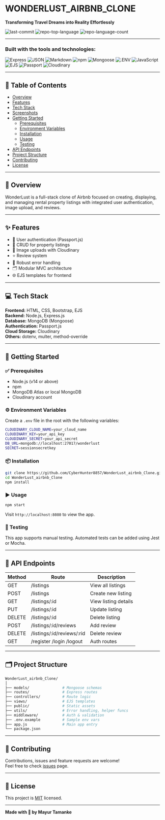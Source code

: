 # WONDERLUST_AIRBNB_CLONE

**Transforming Travel Dreams into Reality Effortlessly**

![last-commit](https://img.shields.io/github/last-commit/CyberHunter8857/WonderLust_airbnb_Clone?style=flat&logo=git&logoColor=white&color=0080ff)
![repo-top-language](https://img.shields.io/github/languages/top/CyberHunter8857/WonderLust_airbnb_Clone?style=flat&color=0080ff)
![repo-language-count](https://img.shields.io/github/languages/count/CyberHunter8857/WonderLust_airbnb_Clone?style=flat&color=0080ff)

---

### Built with the tools and technologies:

![Express](https://img.shields.io/badge/Express-000000.svg?style=flat&logo=Express&logoColor=white)
![JSON](https://img.shields.io/badge/JSON-000000.svg?style=flat&logo=JSON&logoColor=white)
![Markdown](https://img.shields.io/badge/Markdown-000000.svg?style=flat&logo=Markdown&logoColor=white)
![npm](https://img.shields.io/badge/npm-CB3837.svg?style=flat&logo=npm&logoColor=white)
![Mongoose](https://img.shields.io/badge/Mongoose-F04D35.svg?style=flat&logo=Mongoose&logoColor=white)
![.ENV](https://img.shields.io/badge/.ENV-ECD53F.svg?style=flat&logo=dotenv&logoColor=black)
![JavaScript](https://img.shields.io/badge/JavaScript-F7DF1E.svg?style=flat&logo=JavaScript&logoColor=black)
![EJS](https://img.shields.io/badge/EJS-B4CA65.svg?style=flat&logo=EJS&logoColor=black)
![Passport](https://img.shields.io/badge/Passport-34E27A.svg?style=flat&logo=Passport&logoColor=white)
![Cloudinary](https://img.shields.io/badge/Cloudinary-3448C5.svg?style=flat&logo=Cloudinary&logoColor=white)

---

## 📌 Table of Contents

- [Overview](#overview)
- [Features](#features)
- [Tech Stack](#tech-stack)
- [Screenshots](#screenshots)
- [Getting Started](#getting-started)
  - [Prerequisites](#prerequisites)
  - [Environment Variables](#environment-variables)
  - [Installation](#installation)
  - [Usage](#usage)
  - [Testing](#testing)
- [API Endpoints](#api-endpoints)
- [Project Structure](#project-structure)
- [Contributing](#contributing)
- [License](#license)

---

## 📖 Overview

WonderLust is a full-stack clone of Airbnb focused on creating, displaying, and managing rental property listings with integrated user authentication, image upload, and reviews.

---

## ✨ Features

- 🔐 User authentication (Passport.js)
- 📝 CRUD for property listings
- 📸 Image uploads with Cloudinary
- ⭐ Review system
- 🧰 Robust error handling
- 🗂️ Modular MVC architecture
- 🌐 EJS templates for frontend

---

## 💻 Tech Stack

**Frontend:** HTML, CSS, Bootstrap, EJS  
**Backend:** Node.js, Express.js  
**Database:** MongoDB (Mongoose)  
**Authentication:** Passport.js  
**Cloud Storage:** Cloudinary  
**Others:** dotenv, multer, method-override


---

## 🚀 Getting Started

### ✅ Prerequisites

- Node.js (v14 or above)
- npm
- MongoDB Atlas or local MongoDB
- Cloudinary account

### ⚙️ Environment Variables

Create a `.env` file in the root with the following variables:

```bash
CLOUDINARY_CLOUD_NAME=your_cloud_name
CLOUDINARY_KEY=your_api_key
CLOUDINARY_SECRET=your_api_secret
DB_URL=mongodb://localhost:27017/wonderlust
SECRET=sessionsecretkey
```

### 📦 Installation

```bash
git clone https://github.com/CyberHunter8857/WonderLust_airbnb_Clone.git
cd WonderLust_airbnb_Clone
npm install
```

### ▶️ Usage

```bash
npm start
```

Visit `http://localhost:8080` to view the app.

### 🧪 Testing

This app supports manual testing. Automated tests can be added using Jest or Mocha.

---

## 📡 API Endpoints

| Method | Route                        | Description              |
|--------|------------------------------|--------------------------|
| GET    | /listings                    | View all listings        |
| POST   | /listings                    | Create new listing       |
| GET    | /listings/:id                | View listing details     |
| PUT    | /listings/:id                | Update listing           |
| DELETE | /listings/:id                | Delete listing           |
| POST   | /listings/:id/reviews        | Add review               |
| DELETE | /listings/:id/reviews/:rid   | Delete review            |
| GET    | /register /login /logout     | Auth routes              |

---

## 🗂️ Project Structure

```bash
WonderLust_airbnb_Clone/
│
├── models/               # Mongoose schemas
├── routes/               # Express routes
├── controllers/          # Route logic
├── views/                # EJS templates
├── public/               # Static assets
├── utils/                # Error handling, helper funcs
├── middleware/           # Auth & validation
├── .env.example          # Sample env vars
├── app.js                # Main app entry
└── package.json
```

---

## 🤝 Contributing

Contributions, issues and feature requests are welcome!  
Feel free to check [issues](https://github.com/CyberHunter8857/WonderLust_airbnb_Clone/issues) page.

---

## 📄 License

This project is [MIT](LICENSE) licensed.

---

**Made with 💙 by Mayur Tamanke**
